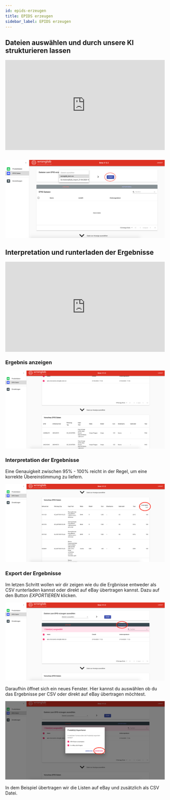 ```yaml
---
id: epids-erzeugen
title: EPIDS erzeugen
sidebar_label: EPIDS erzeugen
---
```


## Dateien auswählen und durch unsere KI strukturieren lassen

<div style='max-width: 1280px'><div style='position: relative; padding-bottom: 56.25%; height: 0; overflow: hidden;'><iframe width="1280" height="720" src="https://www.youtube.com/embed/799VLDbKbdM" frameborder="0" allow="accelerometer; autoplay; encrypted-media; gyroscope; picture-in-picture" allowfullscreen style="border:none; position: absolute; top: 0; left: 0; right: 0; bottom: 0; height: 100%; max-width: 100%;"></iframe></div></div>

<br />

![generate-epids](../static/assets/generate-epids.png)

## Interpretation und runterladen der Ergebnisse

<div style='max-width: 1280px'><div style='position: relative; padding-bottom: 56.25%; height: 0; overflow: hidden;'><iframe width="1280" height="720" src="https://www.youtube.com/embed/XJFPe-iA4jE" frameborder="0" allow="accelerometer; autoplay; encrypted-media; gyroscope; picture-in-picture" allowfullscreen style="border:none; position: absolute; top: 0; left: 0; right: 0; bottom: 0; height: 100%; max-width: 100%;"></iframe></div></div>

### Ergebnis anzeigen

![generate-epids-result](../static/assets/generate-epids-result.png)

### Interpretation der Ergebnisse

Eine Genauigkeit zwischen 95% - 100% reicht in der Regel, um eine korrekte Übereinstimmung zu liefern.

![interpret-result](../static/assets/interpret-result.png)

### Export der Ergebnisse

Im letzen Schritt wollen wir dir zeigen wie du die Ergbnisse entweder als CSV runterladen kannst oder direkt auf eBay
übertragen kannst. Dazu auf den Button _EXPORTIEREN_ klicken.

![download-file](../static/assets/download-file.png)

Daraufhin öffnet sich ein neues Fenster. Hier kannst du auswählen ob du das Ergebnisse per CSV oder direkt auf eBay
übertragen möchtest.

![download-file-2](../static/assets/download-file-2.png)

In dem Beispiel übertragen wir die Listen auf eBay und zusätzlich als CSV Datei.
